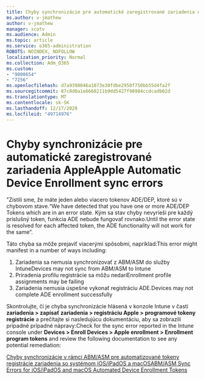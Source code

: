 ```yaml
---
title: Chyby synchronizácie pre automatické zaregistrované zariadenia Apple
ms.author: v-jmathew
author: v-jmathew
manager: scotv
ms.audience: Admin
ms.topic: article
ms.service: o365-administration
ROBOTS: NOINDEX, NOFOLLOW
localization_priority: Normal
ms.collection: Adm_O365
ms.custom:
- "9000654"
- "7256"
ms.openlocfilehash: d7a9398046a1073e30fdbe2950f750bb55d4fa2f
ms.sourcegitcommit: 87c8d0a1e6668211b9dd5427f98984ccdcadb02d
ms.translationtype: MT
ms.contentlocale: sk-SK
ms.lasthandoff: 12/17/2020
ms.locfileid: "49714976"
---
```

# <a name="apple-automatic-device-enrollment-sync-errors"></a><span data-ttu-id="98588-102">Chyby synchronizácie pre automatické zaregistrované zariadenia Apple</span><span class="sxs-lookup"><span data-stu-id="98588-102">Apple Automatic Device Enrollment sync errors</span></span>

<span data-ttu-id="98588-103">"Zistili sme, že máte jeden alebo viacero tokenov ADE/DEP, ktoré sú v chybovom stave.</span><span class="sxs-lookup"><span data-stu-id="98588-103">“We have detected that you have one or more ADE/DEP Tokens which are in an error state.</span></span> <span data-ttu-id="98588-104">Kým sa stav chyby nevyrieši pre každý príslušný token, funkcia ADE nebude fungovať rovnako.</span><span class="sxs-lookup"><span data-stu-id="98588-104">Until the error state is resolved for each affected token, the ADE functionality will not work for the same”.</span></span>

<span data-ttu-id="98588-105">Táto chyba sa môže prejaviť viacerými spôsobmi, napríklad:</span><span class="sxs-lookup"><span data-stu-id="98588-105">This error might manifest in a number of ways including:</span></span>

1. <span data-ttu-id="98588-106">Zariadenia sa nemusia synchronizovať z ABM/ASM do služby Intune</span><span class="sxs-lookup"><span data-stu-id="98588-106">Devices may not sync from ABM/ASM to Intune</span></span>
2. <span data-ttu-id="98588-107">Priradenia profilu registrácie sa môžu nedarí</span><span class="sxs-lookup"><span data-stu-id="98588-107">Enrollment profile assignments may be failing</span></span>
3. <span data-ttu-id="98588-108">Zariadenia nemusia úspešne vykonať registráciu ADE.</span><span class="sxs-lookup"><span data-stu-id="98588-108">Devices may not complete ADE enrollment successfully</span></span>

<span data-ttu-id="98588-109">Skontrolujte, či je chyba synchronizácie hlásená v konzole Intune v časti **zariadenia > zapísať zariadenia > registráciu Apple > programové tokeny registrácie** a prečítajte si nasledujúcu dokumentáciu, aby sa zobrazili prípadné prípadné nápravy:</span><span class="sxs-lookup"><span data-stu-id="98588-109">Check for the sync error reported in the Intune console under **Devices > Enroll Devices > Apple enrollment > Enrollment program tokens** and review the following documentation to see any potential remediation:</span></span>

[<span data-ttu-id="98588-110">Chyby synchronizácie v rámci ABM/ASM pre automatizované tokeny registrácie zariadenia so systémom iOS/iPadOS a macOS</span><span class="sxs-lookup"><span data-stu-id="98588-110">ABM/ASM Sync Errors for iOS/iPadOS and macOS Automated Device Enrollment Tokens</span></span>](https://docs.microsoft.com/mem/intune/enrollment/troubleshoot-ios-enrollment-errors#resolutions-when-syncing-tokens-between-intune-and-abmasm-for-automated-device-enrollment)

